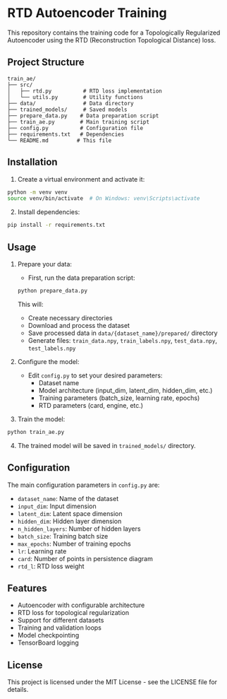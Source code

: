 # RTD Autoencoder Training

This repository contains the training code for a Topologically Regularized Autoencoder using the RTD (Reconstruction Topological Distance) loss.

## Project Structure

```
train_ae/
├── src/
│   ├── rtd.py          # RTD loss implementation
│   └── utils.py        # Utility functions
├── data/               # Data directory
├── trained_models/     # Saved models
├── prepare_data.py    # Data preparation script
├── train_ae.py        # Main training script
├── config.py          # Configuration file
├── requirements.txt   # Dependencies
└── README.md         # This file
```

## Installation

1. Create a virtual environment and activate it:
```bash
python -m venv venv
source venv/bin/activate  # On Windows: venv\Scripts\activate
```

2. Install dependencies:
```bash
pip install -r requirements.txt
```

## Usage

1. Prepare your data:
   - First, run the data preparation script:
   ```bash
   python prepare_data.py
   ```
   This will:
   - Create necessary directories
   - Download and process the dataset
   - Save processed data in `data/{dataset_name}/prepared/` directory
   - Generate files: `train_data.npy`, `train_labels.npy`, `test_data.npy`, `test_labels.npy`

2. Configure the model:
   - Edit `config.py` to set your desired parameters:
     - Dataset name
     - Model architecture (input_dim, latent_dim, hidden_dim, etc.)
     - Training parameters (batch_size, learning rate, epochs)
     - RTD parameters (card, engine, etc.)

3. Train the model:
```bash
python train_ae.py
```

4. The trained model will be saved in `trained_models/` directory.

## Configuration

The main configuration parameters in `config.py` are:

- `dataset_name`: Name of the dataset
- `input_dim`: Input dimension
- `latent_dim`: Latent space dimension
- `hidden_dim`: Hidden layer dimension
- `n_hidden_layers`: Number of hidden layers
- `batch_size`: Training batch size
- `max_epochs`: Number of training epochs
- `lr`: Learning rate
- `card`: Number of points in persistence diagram
- `rtd_l`: RTD loss weight

## Features

- Autoencoder with configurable architecture
- RTD loss for topological regularization
- Support for different datasets
- Training and validation loops
- Model checkpointing
- TensorBoard logging

## License

This project is licensed under the MIT License - see the LICENSE file for details. 